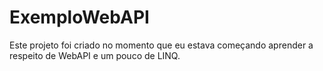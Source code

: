 # ExemploWebAPI
Este projeto foi criado no momento que eu estava começando aprender a respeito de WebAPI e um pouco de LINQ.
